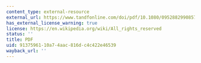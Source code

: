 ```yaml
---
content_type: external-resource
external_url: https://www.tandfonline.com/doi/pdf/10.1080/09528829908576796
has_external_license_warning: true
license: https://en.wikipedia.org/wiki/All_rights_reserved
status: ''
title: PDF
uid: 91375961-10a7-4aac-816d-c4c422e46539
wayback_url: ''
---
```

